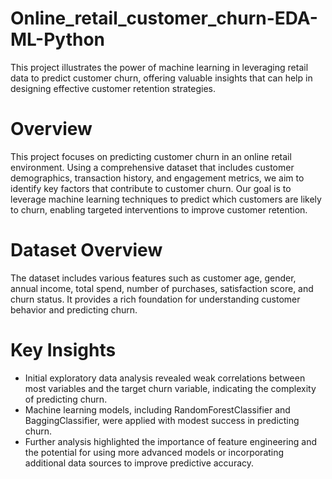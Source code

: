 # Online_retail_customer_churn-EDA-ML-Python
This project illustrates the power of machine learning in leveraging retail data to predict customer churn, offering valuable insights that can help in designing effective customer retention strategies.

# Overview

This project focuses on predicting customer churn in an online retail environment. Using a comprehensive dataset that includes customer demographics, transaction history, and engagement metrics, we aim to identify key factors that contribute to customer churn. Our goal is to leverage machine learning techniques to predict which customers are likely to churn, enabling targeted interventions to improve customer retention.

# Dataset Overview
The dataset includes various features such as customer age, gender, annual income, total spend, number of purchases, satisfaction score, and churn status. It provides a rich foundation for understanding customer behavior and predicting churn.

# Key Insights
- Initial exploratory data analysis revealed weak correlations between most variables and the target churn variable, indicating the complexity of predicting churn.
- Machine learning models, including RandomForestClassifier and BaggingClassifier, were applied with modest success in predicting churn.
- Further analysis highlighted the importance of feature engineering and the potential for using more advanced models or incorporating additional data sources to improve predictive accuracy.

